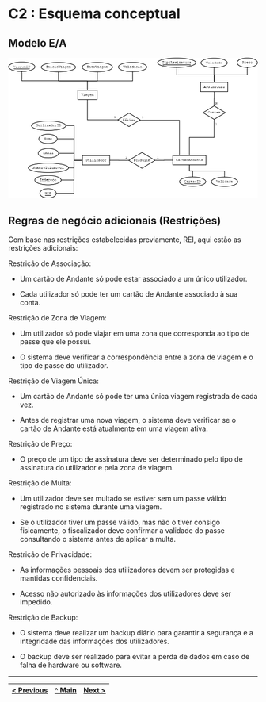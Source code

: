 # C2 : Esquema conceptual

## **Modelo E/A**

![Esquema Conceptual](/doc/REI/imagens/Esquema_Conceptual.png)

## **Regras de negócio adicionais (Restrições)**

Com base nas restrições estabelecidas previamente, REI, aqui estão as restrições adicionais:

Restrição de Associação:

- Um cartão de Andante só pode estar associado a um único utilizador.

- Cada utilizador só pode ter um cartão de Andante associado à sua conta.

Restrição de Zona de Viagem:

- Um utilizador só pode viajar em uma zona que corresponda ao tipo de passe que ele possui.

- O sistema deve verificar a correspondência entre a zona de viagem e o tipo de passe do utilizador.

Restrição de Viagem Única:

- Um cartão de Andante só pode ter uma única viagem registrada de cada vez.

- Antes de registrar uma nova viagem, o sistema deve verificar se o cartão de Andante está atualmente em uma viagem ativa.

Restrição de Preço:

- O preço de um tipo de assinatura deve ser determinado pelo tipo de assinatura do utilizador e pela zona de viagem.

Restrição de Multa:

- Um utilizador deve ser multado se estiver sem um passe válido registrado no sistema durante uma viagem.

- Se o utilizador tiver um passe válido, mas não o tiver consigo fisicamente, o fiscalizador deve confirmar a validade do passe consultando o sistema antes de aplicar a multa.

Restrição de Privacidade:

- As informações pessoais dos utilizadores devem ser protegidas e mantidas confidenciais.

- Acesso não autorizado às informações dos utilizadores deve ser impedido.

Restrição de Backup:

- O sistema deve realizar um backup diário para garantir a segurança e a integridade das informações dos utilizadores.

- O backup deve ser realizado para evitar a perda de dados em caso de falha de hardware ou software.

---
[< Previous](rebd01.md) |  [^ Main](https://github.com/a041326/TCM22-SIBD-G01/blob/main/README.md) | [Next >](rebd03.md)
:--- | :---: | ---: 